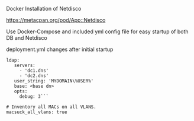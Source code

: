 Docker Installation of Netdisco

https://metacpan.org/pod/App::Netdisco

Use Docker-Compose and included yml config file for easy startup of both DB and Netdisco

deployment.yml changes after initial startup

```# Add LDAP Config Settings
ldap:
   servers:  
     - 'dc1.dns'  
     - 'dc2.dns'  
   user_string: 'MYDOMAIN\%USER%'  
   base: <base dn>  
   opts:  
     debug: 3```  

# Inventory all MACs on all VLANS.
macsuck_all_vlans: true

